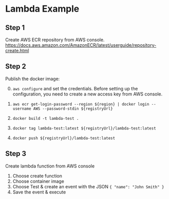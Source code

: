 # Lambda Example

## Step 1

Create AWS ECR repository from AWS console.
https://docs.aws.amazon.com/AmazonECR/latest/userguide/repository-create.html
## Step 2

Publish the docker image:

0. `aws configure` and set the credentials. Before setting up the configuration, you need to create a new access key from AWS console. 

1. `aws ecr get-login-password --region ${region} | docker login --username AWS --password-stdin ${registryUrl}`

2. `docker build -t lambda-test .`

3. `docker tag lambda-test:latest ${registryUrl}/lambda-test:latest`

4. `docker push ${registryUrl}/lambda-test:latest`

## Step 3

Create lambda function from AWS console

1. Choose create function
2. Choose container image
3. Choose Test & create an event with the JSON `{ "name": "John Smith" }`
4. Save the event & execute